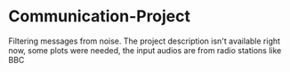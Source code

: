 # Communication-Project
Filtering messages from noise.
The project description isn't available right now, some plots were needed, the input audios are from radio stations like BBC
